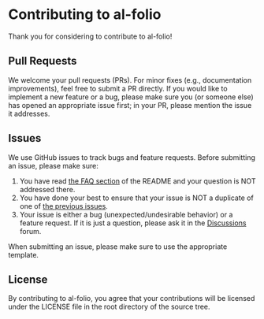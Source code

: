 # Contributing to al-folio
Thank you for considering to contribute to al-folio!



## Pull Requests
We welcome your pull requests (PRs).
For minor fixes (e.g., documentation improvements), feel free to submit a PR directly.
If you would like to implement a new feature or a bug, please make sure you (or someone else) has opened an appropriate issue first; in your PR, please mention the issue it addresses.


## Issues
We use GitHub issues to track bugs and feature requests.
Before submitting an issue, please make sure:

1. You have read [the FAQ section](https://github.com/alshedivat/al-folio#faq) of the README and your question is NOT addressed there.
2. You have done your best to ensure that your issue is NOT a duplicate of one of [the previous issues](https://github.com/alshedivat/al-folio/issues).
3. Your issue is either a bug (unexpected/undesirable behavior) or a feature request.
If it is just a question, please ask it in the [Discussions](https://github.com/alshedivat/al-folio/discussions) forum.

When submitting an issue, please make sure to use the appropriate template.


## License
By contributing to al-folio, you agree that your contributions will be licensed
under the LICENSE file in the root directory of the source tree.
